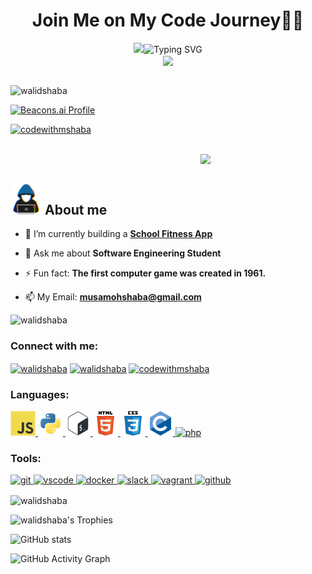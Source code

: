 <h1 align="center"> Join Me on My Code Journey👨‍💻 </h1>
 <div align="center">
  <img src="https://git.io/typing-svg"><img src="https://readme-typing-svg.herokuapp.com?font=Roboto&weight=700&size=35&pause=1000&color=0000FF&random=false&width=435&lines=Hi+There+i'm+Musa+Shaba;Frontend+Developer+-%3E+Full+stack+Developer;Problem+Solver" alt="Typing SVG" />
</div>

<!-- <iframe src="https://giphy.com/embed/Ws6T5PN7wHv3cY8xy8" width="480" height="288" frameBorder="0" class="giphy-embed" allowFullScreen></iframe><p><a href="https://giphy.com/gifs/nounish-dao-nouns-noggles-Ws6T5PN7wHv3cY8xy8">via GIPHY</a></p> -->

<div align="center">
   <a  href = "https://youtu.be/ruawVE5GwM8">
<img align = "center" src = "https://cdn.discordapp.com/attachments/1131513718363127919/1134424542027206656/ezgif.com-optimize.gif" />
   </a>
</div>

<br>

<p align="left"> <img src="https://komarev.com/ghpvc/?username=walidshaba&label=Profile%20views&color=0e75b6&style=flat" alt="walidshaba" /> </p>

[![Beacons.ai Profile](https://img.shields.io/badge/About_Me-mshaba-9cf?style=for-the-badge&logo=beacons&color=blue)](https://musashaba-1490d.web.app/)

<p align="left"> <a href="https://twitter.com/codewithmshaba" target="blank"><img src="https://img.shields.io/twitter/follow/codewithmshaba?logo=twitter&style=for-the-badge" alt="codewithmshaba" /></a> </p>

<br>

<!-- <iframe src="https://giphy.com/embed/RbDKaczqWovIugyJmW" width="480" height="270" frameBorder="0" class="giphy-embed" allowFullScreen></iframe><p><a href="https://giphy.com/gifs/looneytunesworldofmayhem-world-of-mayhem-looney-tunes-ltwom-RbDKaczqWovIugyJmW">via GIPHY</a></p> -->

<div align="right">
  <img align="right" src="https://giphy.com/embed/RbDKaczqWovIugyJmW" width="200px"/>
</div>
<br>

## <picture><img src = "https://github.com/0xAbdulKhalid/0xAbdulKhalid/raw/main/assets/mdImages/about_me.gif" width = 50px></picture> **About me**

- 🔭 I’m currently building a [**School Fitness App**](https://github.com/walidshaba/Sun-Fitness)

- 💬 Ask me about **Software Engineering Student**

- ⚡ Fun fact: **The first computer game was created in 1961.**

- 📫 My Email: **musamohshaba@gmail.com**

 <p align="left">
  <img src="https://github-readme-streak-stats.herokuapp.com/?user=walidshaba&theme=algolia" alt="walidshaba" />
</p>

<h3 align="left">Connect with me:</h3>
<p align="left">
<a href="https://twitter.com/codewithmshaba" target="blank"><img align="center" src="https://raw.githubusercontent.com/rahuldkjain/github-profile-readme-generator/master/src/images/icons/Social/twitter.svg" alt="walidshaba" height="30" width="40" /></a>
<a href="https://www.linkedin.com/in/musa-shaba-742426224/" target="blank"><img align="center" src="https://raw.githubusercontent.com/rahuldkjain/github-profile-readme-generator/master/src/images/icons/Social/linked-in-alt.svg" alt="walidshaba" height="30" width="40" /></a>
<a href="https://www.instagram.com/codewithmshaba" target="_blank"><img align="center" src="https://raw.githubusercontent.com/rahuldkjain/github-profile-readme-generator/master/src/images/icons/Social/instagram.svg" alt="codewithmshaba" height="30" width="40" /></a>
</p>

<h3 align="left">Languages:</h3>
<p align="left">
  <a href="https://developer.mozilla.org/en-US/docs/Web/JavaScript" target="_blank" rel="noreferrer">
    <img src="https://raw.githubusercontent.com/devicons/devicon/master/icons/javascript/javascript-original.svg" alt="javascript" width="40" height="40"/>
  </a>
  <a href="https://www.python.org" target="_blank" rel="noreferrer">
    <img src="https://raw.githubusercontent.com/devicons/devicon/master/icons/python/python-original.svg" alt="python" width="40" height="40"/>
  </a>
  <a href="https://en.wikipedia.org/wiki/Bash_(Unix_shell)" target="_blank" rel="noreferrer">
    <img src="https://raw.githubusercontent.com/devicons/devicon/master/icons/bash/bash-original.svg" alt="shell" width="40" height="40"/>
  </a>
  <a href="https://www.w3schools.com/html/" target="_blank" rel="noreferrer">
    <img src="https://raw.githubusercontent.com/devicons/devicon/master/icons/html5/html5-original-wordmark.svg" alt="html5" width="40" height="40"/>
  </a>
  <a href="https://www.w3schools.com/css/" target="_blank" rel="noreferrer">
    <img src="https://raw.githubusercontent.com/devicons/devicon/master/icons/css3/css3-original-wordmark.svg" alt="css3" width="40" height="40"/>
  </a>
  <a href="https://www.cprogramming.com/" target="_blank" rel="noreferrer">
    <img src="https://raw.githubusercontent.com/devicons/devicon/master/icons/c/c-original.svg" alt="c" width="40" height="40"/>
  </a>
   <a href="https://www.php.net/" target="_blank" rel="noreferrer">
    <img src="https://w7.pngwing.com/pngs/751/3/png-transparent-logo-php-html-others-text-trademark-logo-thumbnail.png" alt="php" width="40" height="40"/>
  </a>
</p>

<h3 align="left">Tools:</h3>
<p align="left">
  <a href="https://git-scm.com/" target="_blank" rel="noreferrer">
    <img src="https://www.vectorlogo.zone/logos/git-scm/git-scm-icon.svg" alt="git" width="40" height="40"/>
  </a>
  <a href="https://code.visualstudio.com/" target="_blank" rel="noreferrer">
    <img src="https://www.vectorlogo.zone/logos/visualstudio_code/visualstudio_code-icon.svg" alt="vscode" width="40" height="40"/>
  </a>
  <a href="https://www.docker.com/" target="_blank" rel="noreferrer">
    <img src="https://www.vectorlogo.zone/logos/docker/docker-icon.svg" alt="docker" width="40" height="40"/>
  </a>
  <a href="https://slack.com/" target="_blank" rel="noreferrer">
    <img src="https://www.vectorlogo.zone/logos/slack/slack-icon.svg" alt="slack" width="40" height="40"/>
  </a>

  <a href="https://www.vagrantup.com/" target="_blank" rel="noreferrer">
    <img src="https://www.vectorlogo.zone/logos/vagrantup/vagrantup-icon.svg" alt="vagrant" width="40" height="40"/>
  </a>
  <a href="https://github.com/" target="_blank" rel="noreferrer">
    <img src="https://www.vectorlogo.zone/logos/github/github-icon.svg" alt="github" width="40" height="40"/>
  </a>
</p>

<p align="left">
   <img align="center" src="https://github-readme-stats.vercel.app/api/top-langs?username=walidshaba&theme=algolia&show_icons=true&locale=en&layout=compact" alt="walidshaba" />
</p>

<p align="left">
  <img src="https://github-profile-trophy.vercel.app/?username=walidshaba&theme=algolia&column=3&row=2&margin-w=15&margin-h=15&no-bg=false" alt="walidshaba's Trophies" />
</p>

![GitHub stats](https://github-readme-stats.vercel.app/api?username=walidshaba&theme=algolia&show_icons=true&count_private=true&hide_title=true)

 <img src="https://github-readme-activity-graph.vercel.app/graph?username=walidshaba&theme=high-contrast&height=250" alt="GitHub Activity Graph">
